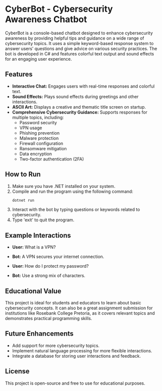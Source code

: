 # CyberBot - Cybersecurity Awareness Chatbot

CyberBot is a console-based chatbot designed to enhance cybersecurity awareness by providing helpful tips and guidance on a wide range of cybersecurity topics. It uses a simple keyword-based response system to answer users' questions and give advice on various security practices. The bot is developed in C# and features colorful text output and sound effects for an engaging user experience.

## Features
- **Interactive Chat:** Engages users with real-time responses and colorful text.
- **Sound Effects:** Plays sound effects during greetings and other interactions.
- **ASCII Art:** Displays a creative and thematic title screen on startup.
- **Comprehensive Cybersecurity Guidance:** Supports responses for multiple topics, including:
  - Password security
  - VPN usage
  - Phishing prevention
  - Malware protection
  - Firewall configuration
  - Ransomware mitigation
  - Data encryption
  - Two-factor authentication (2FA)

## How to Run
1. Make sure you have .NET installed on your system.
2. Compile and run the program using the following command:
   ```bash
   dotnet run
   ```
3. Interact with the bot by typing questions or keywords related to cybersecurity.
4. Type 'exit' to quit the program.

## Example Interactions
- **User:** What is a VPN?
- **Bot:** A VPN secures your internet connection.

- **User:** How do I protect my password?
- **Bot:** Use a strong mix of characters.

## Educational Value
This project is ideal for students and educators to learn about basic cybersecurity concepts. It can also be a great assignment submission for institutions like Rosebank College Pretoria, as it covers relevant topics and demonstrates practical programming skills.

## Future Enhancements
- Add support for more cybersecurity topics.
- Implement natural language processing for more flexible interactions.
- Integrate a database for storing user interactions and feedback.

## License
This project is open-source and free to use for educational purposes.

